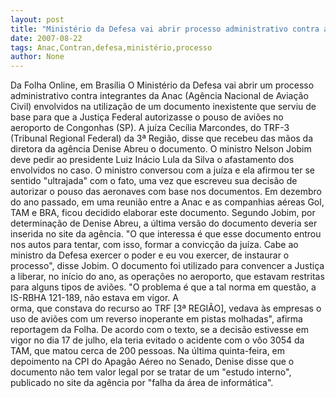 ```yaml
---
layout: post
title: "Ministério da Defesa vai abrir processo administrativo contra a Anac "
date: 2007-08-22
tags: Anac,Contran,defesa,ministério,processo
author: None
---
```

Da Folha Online, em Bras&iacute;lia 
O Minist&eacute;rio da Defesa vai abrir um processo administrativo contra integrantes da Anac (Ag&ecirc;ncia Nacional de Avia&ccedil;&atilde;o Civil) envolvidos na utiliza&ccedil;&atilde;o de um documento inexistente que serviu de base para que a Justi&ccedil;a Federal autorizasse o pouso de avi&otilde;es no aeroporto de Congonhas (SP). 
A ju&iacute;za Cec&iacute;lia Marcondes, do TRF-3 (Tribunal Regional Federal) da 3&ordf; Regi&atilde;o, disse que recebeu das m&atilde;os da diretora da ag&ecirc;ncia Denise Abreu o documento. 
O ministro Nelson Jobim deve pedir ao presidente Luiz In&aacute;cio Lula da Silva o afastamento dos envolvidos no caso. O ministro conversou com a ju&iacute;za e ela afirmou ter se sentido &quot;ultrajada&quot; com o fato, uma vez que escreveu sua decis&atilde;o de autorizar o pouso das aeronaves com base nos documentos. 
Em dezembro do ano passado, em uma reuni&atilde;o entre a Anac e as companhias a&eacute;reas Gol, TAM e BRA, ficou decidido elaborar este documento. Segundo Jobim, por determina&ccedil;&atilde;o de Denise Abreu, a &uacute;ltima vers&atilde;o do documento deveria ser inserida no site da ag&ecirc;ncia. 
&quot;O que interessa &eacute; que esse documento entrou nos autos para tentar, com isso, formar a convic&ccedil;&atilde;o da ju&iacute;za. Cabe ao ministro da Defesa exercer o poder e eu vou exercer, de instaurar o processo&quot;, disse Jobim. 
O documento foi utilizado para convencer a Justi&ccedil;a a liberar, no in&iacute;cio do ano, as opera&ccedil;&otilde;es no aeroporto, que estavam restritas para alguns tipos de avi&otilde;es. &quot;O problema &eacute; que a tal norma em quest&atilde;o, a IS-RBHA 121-189, n&atilde;o estava em vigor. A \
orma\, que constava do recurso ao TRF [3&ordf; REGI&Atilde;O], vedava &agrave;s empresas o uso de avi&otilde;es com um reverso inoperante em pistas molhadas&quot;, afirma reportagem da Folha. 
De acordo com o texto, se a decis&atilde;o estivesse em vigor no dia 17 de julho, ela teria evitado o acidente com o v&ocirc;o 3054 da TAM, que matou cerca de 200 pessoas. 
Na &uacute;ltima quinta-feira, em depoimento na CPI do Apag&atilde;o A&eacute;reo no Senado, Denise disse que o documento n&atilde;o tem valor legal por se tratar de um &quot;estudo interno&quot;, publicado no site da ag&ecirc;ncia por &quot;falha da &aacute;rea de inform&aacute;tica&quot;. 
 